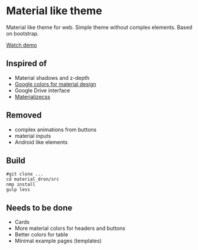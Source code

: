 # Material like theme
Material like theme for web. Simple theme without complex elements. Based on bootstrap.

[Watch demo](http://undiabler.github.io/material_dron/)

Inspired of 
-------

* Material shadows and z-depth
* [Google colors for material design](http://www.google.com/design/spec/style/color.html#color-color-palette)
* Google Drive interface
* [Materializecss](http://materializecss.com/)

Removed 
-------

* complex animations from buttons 
* material inputs
* Android like elements

Build
-----------

```
#git clone ...
cd material_dron/src
nmp install 
gulp less
```


Needs to be done
-------
* Cards 
* More material colors for headers and buttons 
* Better colors for table 
* Minimal example pages (templates)
